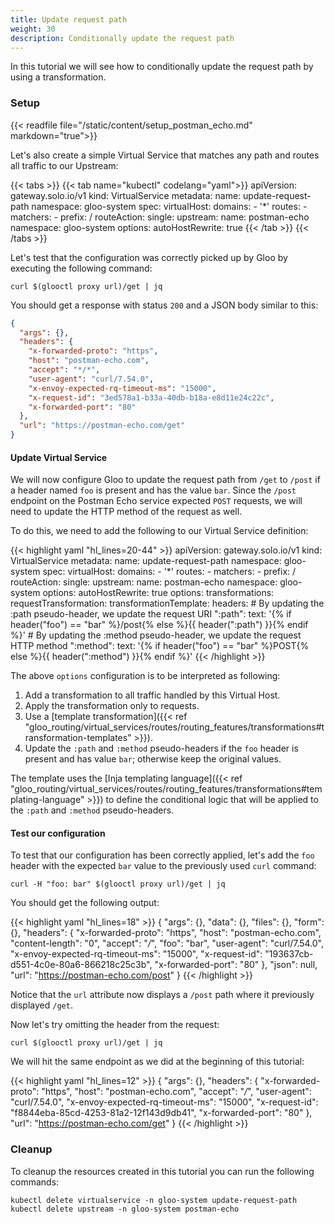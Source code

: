 ```yaml
---
title: Update request path
weight: 30
description: Conditionally update the request path
---
```


In this tutorial we will see how to conditionally update the request path by using a transformation.

### Setup
{{< readfile file="/static/content/setup_postman_echo.md" markdown="true">}}

Let's also create a simple Virtual Service that matches any path and routes all traffic to our Upstream:

{{< tabs >}}
{{< tab name="kubectl" codelang="yaml">}}
apiVersion: gateway.solo.io/v1
kind: VirtualService
metadata:
  name: update-request-path
  namespace: gloo-system
spec:
  virtualHost:
    domains:
    - '*'
    routes:
    - matchers:
       - prefix: /
      routeAction:
        single:
          upstream:
            name: postman-echo
            namespace: gloo-system
      options:
        autoHostRewrite: true
{{< /tab >}}
{{< /tabs >}}

Let's test that the configuration was correctly picked up by Gloo by executing the following command:

```shell
curl $(glooctl proxy url)/get | jq
```

You should get a response with status `200` and a JSON body similar to this:

```json
{
  "args": {},
  "headers": {
    "x-forwarded-proto": "https",
    "host": "postman-echo.com",
    "accept": "*/*",
    "user-agent": "curl/7.54.0",
    "x-envoy-expected-rq-timeout-ms": "15000",
    "x-request-id": "3ed578a1-b33a-40db-b18a-e8d11e24c22c",
    "x-forwarded-port": "80"
  },
  "url": "https://postman-echo.com/get"
}
```

#### Update Virtual Service
We will now configure Gloo to update the request path from `/get` to `/post` if a header named `foo` is present and has 
the value `bar`. Since the `/post` endpoint on the Postman Echo service expected `POST` requests, we will need to update 
the HTTP method of the request as well.

To do this, we need to add the following to our Virtual Service definition:

{{< highlight yaml "hl_lines=20-44" >}}
apiVersion: gateway.solo.io/v1
kind: VirtualService
metadata:
  name: update-request-path
  namespace: gloo-system
spec:
  virtualHost:
    domains:
    - '*'
    routes:
    - matchers:
       - prefix: /
      routeAction:
        single:
          upstream:
            name: postman-echo
            namespace: gloo-system
      options:
        autoHostRewrite: true
    options:
      transformations:
        requestTransformation:
          transformationTemplate:
            headers:
              # By updating the :path pseudo-header, we update the request URI
              ":path":
                text: '{% if header("foo") == "bar" %}/post{% else %}{{ header(":path") }}{% endif %}'
              # By updating the :method pseudo-header, we update the request HTTP method
              ":method":
                text: '{% if header("foo") == "bar" %}POST{% else %}{{ header(":method") }}{% endif %}'
{{< /highlight >}}  

The above `options` configuration is to be interpreted as following:

1. Add a transformation to all traffic handled by this Virtual Host.
1. Apply the transformation only to requests.
1. Use a [template transformation]({{< ref "gloo_routing/virtual_services/routes/routing_features/transformations#transformation-templates" >}}).
1. Update the `:path` and `:method` pseudo-headers if the `foo` header is present and has value `bar`; otherwise keep the original values.

The template uses the [Inja templating language]({{< ref "gloo_routing/virtual_services/routes/routing_features/transformations#templating-language" >}}) 
to define the conditional logic that will be applied to the `:path` and `:method` pseudo-headers.

#### Test our configuration
To test that our configuration has been correctly applied, let's add the `foo` header with the expected `bar` value to 
the previously used `curl` command:

```shell
curl -H "foo: bar" $(glooctl proxy url)/get | jq
```

You should get the following output:

{{< highlight yaml "hl_lines=18" >}}
{
  "args": {},
  "data": {},
  "files": {},
  "form": {},
  "headers": {
    "x-forwarded-proto": "https",
    "host": "postman-echo.com",
    "content-length": "0",
    "accept": "*/*",
    "foo": "bar",
    "user-agent": "curl/7.54.0",
    "x-envoy-expected-rq-timeout-ms": "15000",
    "x-request-id": "193637cb-d551-4c0e-80a6-866218c25c3b",
    "x-forwarded-port": "80"
  },
  "json": null,
  "url": "https://postman-echo.com/post"
}
{{< /highlight >}} 

Notice that the `url` attribute now displays a `/post` path where it previously displayed `/get`.

Now let's try omitting the header from the request:

```shell
curl $(glooctl proxy url)/get | jq
```

We will hit the same endpoint as we did at the beginning of this tutorial:

{{< highlight yaml "hl_lines=12" >}}
{
  "args": {},
  "headers": {
    "x-forwarded-proto": "https",
    "host": "postman-echo.com",
    "accept": "*/*",
    "user-agent": "curl/7.54.0",
    "x-envoy-expected-rq-timeout-ms": "15000",
    "x-request-id": "f8844eba-85cd-4253-81a2-12f143d9db41",
    "x-forwarded-port": "80"
  },
  "url": "https://postman-echo.com/get"
}
{{< /highlight >}} 

### Cleanup
To cleanup the resources created in this tutorial you can run the following commands:

```shell
kubectl delete virtualservice -n gloo-system update-request-path
kubectl delete upstream -n gloo-system postman-echo
```